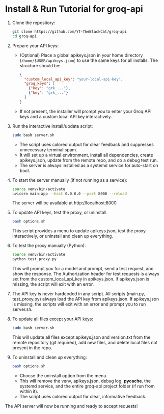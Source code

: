 # Install & Run Tutorial for groq-api

1. Clone the repository:
   ```sh
   git clone https://github.com/YT-TheBlackCat/groq-api
   cd groq-api
   ```

2. Prepare your API keys:
   - (Optional) Place a global apikeys.json in your home directory (`/home/$USER/apikeys.json`) to use the same keys for all installs. The structure should be:
     ```json
     {
       "custom_local_api_key": "your-local-api-key",
       "groq_keys": [
         {"key": "grk_..."},
         {"key": "grk_..."}
       ]
     }
     ```
   - If not present, the installer will prompt you to enter your Groq API keys and a custom local API key interactively.

3. Run the interactive install/update script:
   ```sh
   sudo bash server.sh
   ```
   - The script uses colored output for clear feedback and suppresses unnecessary terminal spam.
   - It will set up a virtual environment, install all dependencies, create apikeys.json, update from the remote repo, and do a debug test run.
   - The server is always installed as a systemd service for auto-start on boot.

4. To start the server manually (if not running as a service):
   ```sh
   source venv/bin/activate
   uvicorn main:app --host 0.0.0.0 --port 8000 --reload
   ```
   The server will be available at http://localhost:8000

5. To update API keys, test the proxy, or uninstall:
   ```sh
   bash options.sh
   ```
   This script provides a menu to update apikeys.json, test the proxy interactively, or uninstall and clean up everything.

6. To test the proxy manually (Python):
   ```sh
   source venv/bin/activate
   python test_proxy.py
   ```
   This will prompt you for a model and prompt, send a test request, and show the response. The Authorization header for test requests is always set from the custom_local_api_key in apikeys.json. If apikeys.json is missing, the script will exit with an error.

7. The API key is never hardcoded in any script. All scripts (main.py, test_proxy.py) always load the API key from apikeys.json. If apikeys.json is missing, the scripts will exit with an error and prompt you to run server.sh.

8. To update all files except your API keys:
   ```sh
   sudo bash server.sh
   ```
   This will update all files except apikeys.json and version.txt from the remote repository (git required), add new files, and delete local files not present in the repo.

9. To uninstall and clean up everything:
   ```sh
   bash options.sh
   ```
   - Choose the uninstall option from the menu.
   - This will remove the venv, apikeys.json, debug log, __pycache__, the systemd service, and the entire groq-api project folder (if run from within it).
   - The script uses colored output for clear, informative feedback.

The API server will now be running and ready to accept requests!
